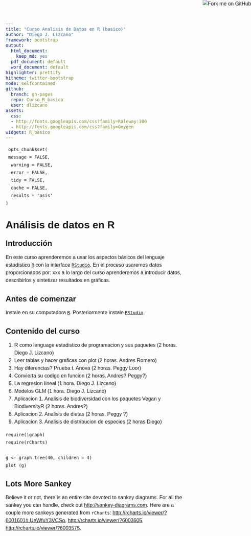 ```yaml
---
title: "Curso Analisis de Datos en R (basico)"
author: "Diego J. Lizcano"
framework: bootstrap
output:
  html_document:
    keep_md: yes
  pdf_document: default
  word_document: default
highlighter: prettify
hitheme: twitter-bootstrap
mode: selfcontained
github:
  branch: gh-pages
  repo: Curso_R_basico
  user: dlizcano
assets:
  css:
  - http://fonts.googleapis.com/css?family=Raleway:300
  - http://fonts.googleapis.com/css?family=Oxygen
widgets: R_basico
---
```


<style>
.container { width: 1000px; }

body{
  font-family: 'Oxygen', sans-serif;
  font-size: 16px;
  line-height: 24px;
}

h1,h2,h3,h4 {
  font-family: 'Raleway', sans-serif;
}

h3 {
  background-color: #D4DAEC;
  text-indent: 100px; 
}

h4 {
  text-indent: 100px;
}
</style>

<a href="https://github.com/dlizcano/Curso_R_basico"><img style="position: absolute; top: 0; right: 0; border: 0;" src="https://s3.amazonaws.com/github/ribbons/forkme_right_darkblue_121621.png" alt="Fork me on GitHub"></a>

```{r echo=F, warning= F, message=F}
 opts_chunk$set(
 message = FALSE,
  warning = FALSE,
  error = FALSE,
  tidy = FALSE,
  cache = FALSE,
  results = 'asis'
)
```
# Análisis de datos en R 

## Introducción

En este curso aprenderemos a usar los aspectos básicos del lenguaje estadístico [`R`](http://cran.r-project.org/) con la interface [`RStudio`](http://www.rstudio.com/).  En el proceso usaremos datos proporcionados por: xxx a lo largo del curso aprenderemos a introducir datos, describirlos y sintetizar resultados en gráficas.  


## Antes de comenzar
Instale en su computadora [`R`](http://cran.r-project.org/). Posteriormente instale [`RStudio`](http://www.rstudio.com/).



## Contenido del curso

1. R como lenguage estadistico de programacion y sus paquetes (2 horas. Diego J. Lizcano)
2. Leer tablas y hacer graficas con plot (2 horas. Andres Romero)
3. Hay diferencias? Prueba t, Anova (2 horas. Peggy Loor)
4. Convierta su codigo en funcion (2 horas. Andres? Peggy?)
4. La regresion lineal (1 hora. Diego J. Lizcano)
5. Modelos GLM (1 hora. Diego J. Lizcano)
6. Aplicacion 1. Analisis de biodiversidad con los paquetes Vegan y BiodiversityR (2 horas. Andres?)
7. Aplicacion 2. Analisis de dietas (2 horas. Peggy ?)
8. Aplicacion 3. Analisis de distribucion de especies (2 horas Diego)


```{r}
require(igraph)
require(rCharts)

g <- graph.tree(40, children = 4)
plot (g)
```

## Lots More Sankey
Believe it or not, there is an entire site devoted to sankey diagrams.  For all the sankey you can handle, check out http://sankey-diagrams.com.  Here are a couple more sankeys generated from `rCharts`:  http://rcharts.io/viewer/?6001601#.UeWfuY3VCSo, http://rcharts.io/viewer/?6003605, http://rcharts.io/viewer/?6003575.

